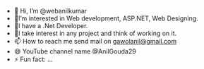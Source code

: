 - 👋 Hi, I’m @webanilkumar
- 👀I’m interested in Web development, ASP.NET, Web Designing.
- 🌱I have a .Net Developer.
- 💞️I take interest in any project and think of working on it.
- 📫 How to reach me send mail on gawolanil@gmail.com
- 😄  YouTube channel name @AnilGouda29
- ⚡ Fun fact: ...

<!---
webanilkumar/webanilkumar is a ✨ special ✨ repository because its `README.md` (this file) appears on your GitHub profile.
You can click the Preview link to take a look at your changes.
--->

